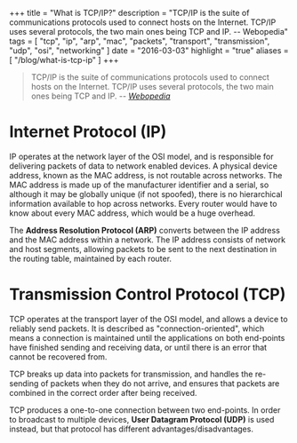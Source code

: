 +++
title = "What is TCP/IP?"
description = "TCP/IP is the suite of communications protocols used to connect hosts on the Internet. TCP/IP uses several protocols, the two main ones being TCP and IP. -- Webopedia"
tags = [
    "tcp",
    "ip",
    "arp",
    "mac",
    "packets",
    "transport",
    "transmission",
    "udp",
    "osi",
    "networking"
]
date = "2016-03-03"
highlight = "true"
aliases = [
    "/blog/what-is-tcp-ip"
]
+++

>  TCP/IP is the suite of communications protocols used to connect hosts on the Internet. TCP/IP uses several protocols, the two main ones being TCP and IP. -- <cite>[Webopedia][1]</cite>

# Internet Protocol (IP)
IP operates at the network layer of the OSI model, and is responsible for delivering packets of data to network enabled devices. A physical device address, known as the MAC address, is not routable across networks. The MAC address is made up of the manufacturer identifier and a serial, so although it may be globally unique (if not spoofed), there is no hierarchical information available to hop across networks. Every router would have to know about every MAC address, which would be a huge overhead. 

The **Address Resolution Protocol (ARP)** converts between the IP address and the MAC address within a network. The IP address consists of network and host segments, allowing packets to be sent to the next destination in the routing table, maintained by each router.

# Transmission Control Protocol (TCP)
TCP operates at the transport layer of the OSI model, and allows a device to reliably send packets. It is described as "connection-oriented", which means a connection is maintained until the applications on both end-points have finished sending and receiving data, or until there is an error that cannot be recovered from. 

TCP breaks up data into packets for transmission, and handles the re-sending of packets when they do not arrive, and ensures that packets are combined in the correct order after being received. 

TCP produces a one-to-one connection between two end-points. In order to broadcast to multiple devices, **User Datagram Protocol (UDP)** is used instead, but that protocol has different advantages/disadvantages.

[1]:http://www.webopedia.com/TERM/T/TCP_IP.html